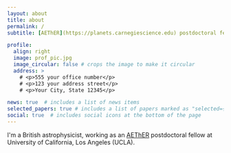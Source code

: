 ```yaml
---
layout: about
title: about
permalink: /
subtitle: [AEThER](https://planets.carnegiescience.edu) postdoctoral fellow.

profile:
  align: right
  image: prof_pic.jpg
  image_circular: false # crops the image to make it circular
  address: >
    # <p>555 your office number</p>
    # <p>123 your address street</p>
    # <p>Your City, State 12345</p>

news: true  # includes a list of news items
selected_papers: true # includes a list of papers marked as "selected={true}"
social: true  # includes social icons at the bottom of the page
---
```


I'm a British astrophysicist, working as an [AEThER](https://planets.carnegiescience.edu) postdoctoral fellow
at University of California, Los Angeles (UCLA).
